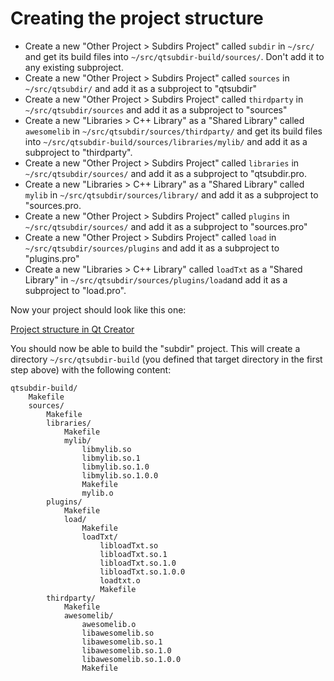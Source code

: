 # Creating the project structure

- Create a new "Other Project > Subdirs Project" called `subdir` in `~/src/` and get its build files into `~/src/qtsubdir-build/sources/`. Don't add it to any existing subproject.
- Create a new "Other Project > Subdirs Project" called `sources` in `~/src/qtsubdir/` and add it as a subproject to "qtsubdir"
- Create a new "Other Project > Subdirs Project" called `thirdparty` in `~/src/qtsubdir/sources` and add it as a subproject to "sources"
- Create a new "Libraries > C++ Library" as a "Shared Library" called `awesomelib` in `~/src/qtsubdir/sources/thirdparty/` and get its build files into `~/src/qtsubdir-build/sources/libraries/mylib/` and add it as a subproject to "thirdparty".
- Create a new "Other Project > Subdirs Project" called `libraries` in `~/src/qtsubdir/sources/` and add it as a subproject to "qtsubdir.pro.
- Create a new "Libraries > C++ Library" as a "Shared Library" called `mylib` in `~/src/qtsubdir/sources/library/` and add it as a subproject to "sources.pro.
- Create a new "Other Project > Subdirs Project" called `plugins` in `~/src/qtsubdir/sources/` and add it as a subproject to "sources.pro"
- Create a new "Other Project > Subdirs Project" called `load` in `~/src/qtsubdir/sources/plugins` and add it as a subproject to "plugins.pro"
- Create a new "Libraries > C++ Library" called `loadTxt` as a "Shared Library" in `~/src/qtsubdir/sources/plugins/load`and add it as a subproject to "load.pro".

Now your project should look like this one:

[Project structure in Qt Creator](documentation/images/qtsubdir_project.png)

You should now be able to build the "subdir" project. This will create a directory `~/src/qtsubdir-build` (you defined that target directory in the first step above) with the following content:

    qtsubdir-build/
        Makefile
        sources/
            Makefile
            libraries/
                Makefile
                mylib/
                    libmylib.so
                    libmylib.so.1
                    libmylib.so.1.0
                    libmylib.so.1.0.0
                    Makefile
                    mylib.o
            plugins/
                Makefile
                load/
                    Makefile
                    loadTxt/
                        libloadTxt.so
                        libloadTxt.so.1
                        libloadTxt.so.1.0
                        libloadTxt.so.1.0.0
                        loadtxt.o
                        Makefile
            thirdparty/
                Makefile
                awesomelib/
                    awesomelib.o
                    libawesomelib.so
                    libawesomelib.so.1
                    libawesomelib.so.1.0
                    libawesomelib.so.1.0.0
                    Makefile
